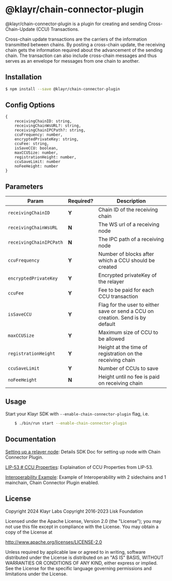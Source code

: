 # @klayr/chain-connector-plugin

@klayr/chain-connector-plugin is a plugin for creating and sending Cross-Chain-Update (CCU) Transactions.

Cross-chain update transactions are the carriers of the information transmitted between chains. By posting a cross-chain update, the receiving chain gets the information required about the advancement of the sending chain. The transaction can also include cross-chain messages and thus serves as an envelope for messages from one chain to another.

## Installation

```sh
$ npm install --save @klayr/chain-connector-plugin
```

## Config Options

```
{
	receivingChainID: string,
	receivingChainWsURL?: string,
	receivingChainIPCPath?: string,
	ccuFrequency: number,
	encryptedPrivateKey: string,
	ccuFee: string,
	isSaveCCU: boolean,
	maxCCUSize: number,
	registrationHeight: number,
	ccuSaveLimit: number
	noFeeHeight: number
}
```

## Parameters

| Param                   | Required? | Description                                                                    |
| ----------------------- | --------- | ------------------------------------------------------------------------------ |
| `receivingChainID`      | **Y**     | Chain ID of the receiving chain                                                |
| `receivingChainWsURL`   | **N**     | The WS url of a receiving node                                                 |
| `receivingChainIPCPath` | **N**     | The IPC path of a receiving node                                               |
| `ccuFrequency`          | **Y**     | Number of blocks after which a CCU should be created                           |
| `encryptedPrivateKey`   | **Y**     | Encrypted privateKey of the relayer                                            |
| `ccuFee`                | **Y**     | Fee to be paid for each CCU transaction                                        |
| `isSaveCCU`             | **Y**     | Flag for the user to either save or send a CCU on creation. Send is by default |
| `maxCCUSize`            | **Y**     | Maximum size of CCU to be allowed                                              |
| `registrationHeight`    | **Y**     | Height at the time of registration on the receiving chain                      |
| `ccuSaveLimit`          | **Y**     | Number of CCUs to save                                                         |
| `noFeeHeight`           | **N**     | Height until no fee is paid on receiving chain                                 |

## Usage

Start your Klayr SDK with `--enable-chain-connector-plugin` flag, i.e.

```sh
    $ ./bin/run start --enable-chain-connector-plugin
```

## Documentation

[Setting up a relayer node](https://klayr.xyz/documentation/beta/run-blockchain/setup-relayer.html#installing-the-chain-connector-plugin): Details SDK Doc for setting up node with Chain Connector Plugin.

[LIP-53 # CCU Properties](https://github.com/Klayrhq/lips/blob/main/proposals/lip-0053.md#cross-chain-update-transaction-properties): Explaination of CCU Properties from LIP-53.

[Interoperability Example](https://github.com/Klayrhq/klayr-sdk/tree/release/6.1.3/examples/interop): Example of Interoperability with 2 sidechains and 1 mainchain, Chain Connector Plugin enabled.

## License

Copyright 2024 Klayr Labs
Copyright 2016-2023 Lisk Foundation

Licensed under the Apache License, Version 2.0 (the "License");
you may not use this file except in compliance with the License.
You may obtain a copy of the License at

http://www.apache.org/licenses/LICENSE-2.0

Unless required by applicable law or agreed to in writing, software
distributed under the License is distributed on an "AS IS" BASIS,
WITHOUT WARRANTIES OR CONDITIONS OF ANY KIND, either express or implied.
See the License for the specific language governing permissions and
limitations under the License.

[klayr core github]: https://github.com/Klayrhq/klayr
[klayr documentation site]: https://klayr.xyz/documentation/klayr-sdk/v6/references/typedoc/modules/_klayr_chain_connector_plugin.html
